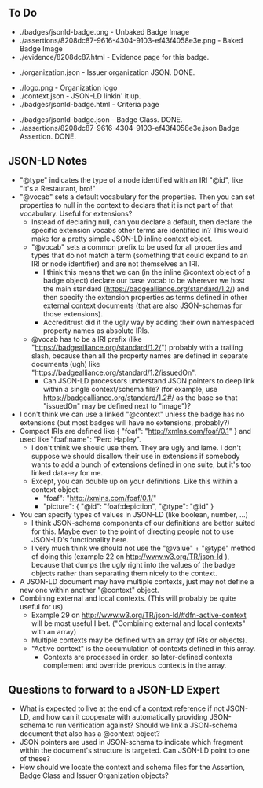 ## To Do
* ./badges/jsonld-badge.png - Unbaked Badge Image
* ./assertions/8208dc87-9616-4304-9103-ef43f4058e3e.png - Baked Badge Image
* ./evidence/8208dc87.html - Evidence page for this badge.
- ./organization.json - Issuer organization JSON. DONE.
* ./logo.png - Organization logo
* ./context.json - JSON-LD linkin' it up.
* ./badges/jsonld-badge.html - Criteria page
- ./badges/jsonld-badge.json - Badge Class. DONE.
- ./assertions/8208dc87-9616-4304-9103-ef43f4058e3e.json Badge Assertion. DONE.

## JSON-LD Notes
* "@type" indicates the type of a node identified with an IRI "@id", like "It's a Restaurant, bro!"
* "@vocab" sets a default vocabulary for the properties. Then you can set properties to null in the context to declare that it is not part of that vocabulary. Useful for extensions?
    - Instead of declaring null, can you declare a default, then declare the specific extension vocabs other terms are identified in? This would make for a pretty simple JSON-LD inline context object.
    - "@vocab" sets a common prefix to be used for all properties and types that do not match a term (something that could expand to an IRI or node identifier) and are not themselves an IRI. 
        + I think this means that we can (in the inline @context object of a badge object) declare our base vocab to be wherever we host the main standard (https://badgealliance.org/standard/1.2/) and then specify the extension properties as terms defined in other external context documents (that are also JSON-schemas for those extensions).
        + Accreditrust did it the ugly way by adding their own namespaced property names as absolute IRIs.
    - @vocab has to be a IRI prefix (like "https://badgealliance.org/standard/1.2/") probably with a trailing slash, because then all the property names are defined in separate documents (ugh) like "https://badgealliance.org/standard/1.2/issuedOn". 
        + Can JSON-LD processors understand JSON pointers to deep link within a single context/schema file? (for example, use https://badgealliance.org/standard/1.2#/ as the base so that "issuedOn" may be defined next to "image")?
* I don't think we can use a linked "@context" unless the badge has no extensions (but most badges will have no extensions, probably?)
* Compact IRIs are defined like { "foaf": "http://xmlns.com/foaf/0.1" } and used like "foaf:name": "Perd Hapley". 
    - I don't think we should use them. They are ugly and lame. I don't suppose we should disallow their use in extensions if somebody wants to add a bunch of extensions defined in one suite, but it's too linked data-ey for me.
    - Except, you can double up on your definitions. Like this within a context object:
        + "foaf": "http://xmlns.com/foaf/0.1/"
        + "picture": { "@id": "foaf:depiction", "@type": "@id" }
* You can specify types of values in JSON-LD (like boolean, number, ...)
    - I think JSON-schema components of our definitions are better suited for this. Maybe even to the point of directing people not to use JSON-LD's functionality here.
    - I very much think we should not use the "@value" + "@type" method of doing this (example 22 on http://www.w3.org/TR/json-ld ), because that dumps the ugly right into the values of the badge objects rather than separating them nicely to the context.
* A JSON-LD document may have multiple contexts, just may not define a new one within another "@context" object.
* Combining external and local contexts. (This will probably be quite useful for us)
    - Example 29 on http://www.w3.org/TR/json-ld/#dfn-active-context will be most useful I bet. ("Combining external and local contexts" with an array)
    - Multiple contexts may be defined with an array (of IRIs or objects).
    - "Active context" is the accumulation of contexts defined in this array.
        + Contexts are processed in order, so later-defined contexts complement and override previous contexts in the array.

## Questions to forward to a JSON-LD Expert
* What is expected to live at the end of a context reference if not JSON-LD, and how can it cooperate with automatically providing JSON-schema to run verification against? Should we link a JSON-schema document that also has a @context object?
* JSON pointers are used in JSON-schema to indicate which fragment within the document's structure is targeted. Can JSON-LD point to one of these?
* How should we locate the context and schema files for the Assertion, Badge Class and Issuer Organization objects?
    

